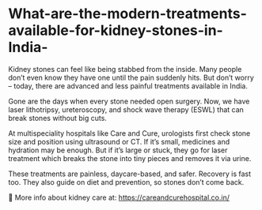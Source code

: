 # What-are-the-modern-treatments-available-for-kidney-stones-in-India-

Kidney stones can feel like being stabbed from the inside. Many people don’t even know they have one until the pain suddenly hits. But don’t worry – today, there are advanced and less painful treatments available in India.

Gone are the days when every stone needed open surgery. Now, we have laser lithotripsy, ureteroscopy, and shock wave therapy (ESWL) that can break stones without big cuts.

At multispeciality hospitals like Care and Cure, urologists first check stone size and position using ultrasound or CT. If it’s small, medicines and hydration may be enough. But if it’s large or stuck, they go for laser treatment which breaks the stone into tiny pieces and removes it via urine.

These treatments are painless, daycare-based, and safer. Recovery is fast too. They also guide on diet and prevention, so stones don’t come back.

🔗 More info about kidney care at: https://careandcurehospital.co.in/


